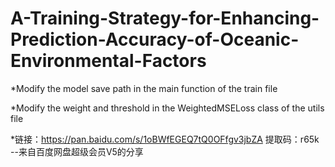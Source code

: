 # A-Training-Strategy-for-Enhancing-Prediction-Accuracy-of-Oceanic-Environmental-Factors

*Modify the model save path in the main function of the train file

*Modify the weight and threshold in the WeightedMSELoss class of the utils file

*链接：https://pan.baidu.com/s/1oBWfEGEQ7tQ0OFfgv3jbZA 
提取码：r65k 
--来自百度网盘超级会员V5的分享
